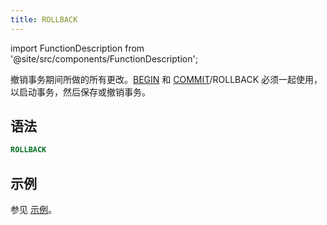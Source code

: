 ```yaml
---
title: ROLLBACK
---
```

import FunctionDescription from '@site/src/components/FunctionDescription';

<FunctionDescription description="引入或更新版本：v1.2.371"/>

撤销事务期间所做的所有更改。[BEGIN](begin.md) 和 [COMMIT](commit.md)/ROLLBACK 必须一起使用，以启动事务，然后保存或撤销事务。

## 语法

```sql
ROLLBACK
```

## 示例

参见 [示例](begin.md#examples)。